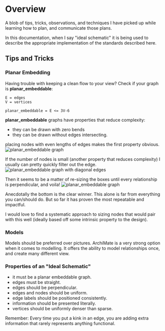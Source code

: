 # Overview

A blob of tips, tricks, observations, and techniques I have picked up while learning how to plan, and communicate those plans.

In this documentation, when I say "ideal schematic" it is being used to describe the appropriate implementation of the standards described here.

## Tips and Tricks
### Planar Embedding
Having trouble with keeping a clean flow to your view?
Check if your graph is **planar_embeddable**:
```
E = edges
V = vertices
 
planar_embeddable = E <= 3V-6 
```

**planar_embeddable** graphs have properties that reduce complexity: 
- they can be drawn with zero bends 
- they can be drawn without edges intersecting. 

placing nodes with even lengths of edges makes the first property obvious. 
  ![planar_embeddable graph](https://github.com/MattHirdler/architecture-toolkit/blob/gh-pages/index.assets/planar_graph.jpg?raw=true "planar_embeddable graph")

If the number of nodes is small (another property that reduces complexity) I usually can pretty quickly filter out the edge.
![planar_embeddable graph with diagonal edges](https://github.com/MattHirdler/architecture-toolkit/blob/gh-pages/index.assets/planar_graph_diagonal.jpg?raw=true "planar_embeddable graph with diagonal edges")

Then it seems to be a matter of re-sizing the boxes until every relationship is perpendicular, and voila!
![planar_embeddable graph](https://github.com/MattHirdler/architecture-toolkit/blob/gh-pages/index.assets/planar_embedding.jpg?raw=true "planar_embeddable graph")

Anecdotally the bottom is the clear winner. This alone is far from everything you can/should do. But so far it has proven the most repeatable and impactful.

I would love to find a systematic approach to sizing nodes that would pair with this well (ideally based off some intrinsic property to the design).

### Models
Models should be preferred over pictures.
ArchiMate is a very strong option when it comes to modelling.
It offers the ability to model relationships once, and create many different view.

### Properties of an "Ideal Schematic"
- it must be a planar embeddable graph.
- edges must be straight.
- edges should be perpendicular.
- edges and nodes should be uniform.
- edge labels should be positioned consistently.
- information should be presented literally.
- vertices should be uniformly denser than sparse. 

Remember: Every time you put a kink in an edge, you are adding extra information that rarely represents anything functional.
